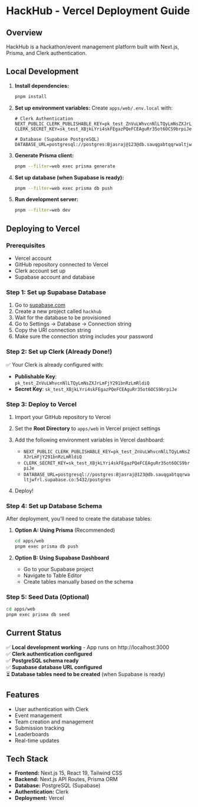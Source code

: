 # HackHub - Vercel Deployment Guide

## Overview
HackHub is a hackathon/event management platform built with Next.js, Prisma, and Clerk authentication.

## Local Development

1. **Install dependencies:**
   ```bash
   pnpm install
   ```

2. **Set up environment variables:**
   Create `apps/web/.env.local` with:
   ```env
   # Clerk Authentication
   NEXT_PUBLIC_CLERK_PUBLISHABLE_KEY=pk_test_ZnVuLWhvcnNlLTQyLmNsZXJrLmFjY291bnRzLmRldiQ
   CLERK_SECRET_KEY=sk_test_XBjkLYri4skFEgazPQeFCEAguRr35ot6OCS9brpiJe
   
   # Database (Supabase PostgreSQL)
   DATABASE_URL=postgresql://postgres:Bjasraj@123@db.sauqgabtqqrwaltjwfrl.supabase.co:5432/postgres
   ```

3. **Generate Prisma client:**
   ```bash
   pnpm --filter=web exec prisma generate
   ```

4. **Set up database (when Supabase is ready):**
   ```bash
   pnpm --filter=web exec prisma db push
   ```

5. **Run development server:**
   ```bash
   pnpm --filter=web dev
   ```

## Deploying to Vercel

### Prerequisites
- Vercel account
- GitHub repository connected to Vercel
- Clerk account set up
- Supabase account and database

### Step 1: Set up Supabase Database
1. Go to [supabase.com](https://supabase.com)
2. Create a new project called `hackhub`
3. Wait for the database to be provisioned
4. Go to Settings → Database → Connection string
5. Copy the URI connection string
6. Make sure the connection string includes your password

### Step 2: Set up Clerk (Already Done!)
✅ Your Clerk is already configured with:
- **Publishable Key**: `pk_test_ZnVuLWhvcnNlLTQyLmNsZXJrLmFjY291bnRzLmRldiQ`
- **Secret Key**: `sk_test_XBjkLYri4skFEgazPQeFCEAguRr35ot6OCS9brpiJe`

### Step 3: Deploy to Vercel
1. Import your GitHub repository to Vercel
2. Set the **Root Directory** to `apps/web` in Vercel project settings
3. Add the following environment variables in Vercel dashboard:
   - `NEXT_PUBLIC_CLERK_PUBLISHABLE_KEY=pk_test_ZnVuLWhvcnNlLTQyLmNsZXJrLmFjY291bnRzLmRldiQ`
   - `CLERK_SECRET_KEY=sk_test_XBjkLYri4skFEgazPQeFCEAguRr35ot6OCS9brpiJe`
   - `DATABASE_URL=postgresql://postgres:Bjasraj@123@db.sauqgabtqqrwaltjwfrl.supabase.co:5432/postgres`

4. Deploy!

### Step 4: Set up Database Schema
After deployment, you'll need to create the database tables:

1. **Option A: Using Prisma** (Recommended)
   ```bash
   cd apps/web
   pnpm exec prisma db push
   ```

2. **Option B: Using Supabase Dashboard**
   - Go to your Supabase project
   - Navigate to Table Editor
   - Create tables manually based on the schema

### Step 5: Seed Data (Optional)
```bash
cd apps/web
pnpm exec prisma db seed
```

## Current Status
✅ **Local development working** - App runs on http://localhost:3000  
✅ **Clerk authentication configured**  
✅ **PostgreSQL schema ready**  
✅ **Supabase database URL configured**  
⏳ **Database tables need to be created** (when Supabase is ready)

## Features
- User authentication with Clerk
- Event management
- Team creation and management
- Submission tracking
- Leaderboards
- Real-time updates

## Tech Stack
- **Frontend:** Next.js 15, React 19, Tailwind CSS
- **Backend:** Next.js API Routes, Prisma ORM
- **Database:** PostgreSQL (Supabase)
- **Authentication:** Clerk
- **Deployment:** Vercel
